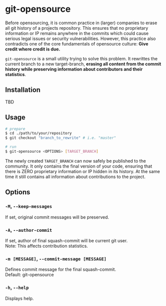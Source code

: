 # git-opensource

Before opensourcing, it is common practice in (larger) companies to erase all git history of a projects repository. This ensures that no proprietary information or IP remains anywhere in the commits which could cause serious legal issues or security vulnerabilities. However, this practice also contradicts one of the core fundamentals of opensource culture: __Give credit where credit is due.__

`git-opensource` is a small utility trying to solve this problem. It rewrittes the current branch to a new target-branch, __erasing all content from the commit history while preserving information about contributors and their statistics__.

## Installation

TBD

## Usage
```bash
# prepare
$ cd ./path/to/your/repository
$ git checkout "branch_to_rewrite" # i.e. "master"

# run
$ git-opensource <OPTIONS> [TARGET_BRANCH]
```

The newly created `TARGET_BRANCH` can now safely be published to the community. It only contains the final version of your code, ensuring that there is ZERO proprietary information or IP hidden in its history. At the same time it still contains all information about contributions to the project.


## Options

### `-M`, `--keep-messages`
If set, original commit messages will be preserved.

### `-A`, `--author-commit`
If set, author of final squash-commit will be current git user. <br>
Note: This affects contribution statistics.

### `-m [MESSAGE]`, `--commit-message [MESSAGE]`
Defines commit message for the final squash-commit. <br>
Default: git-opensource

### `-h`, `--help`
Displays help.
